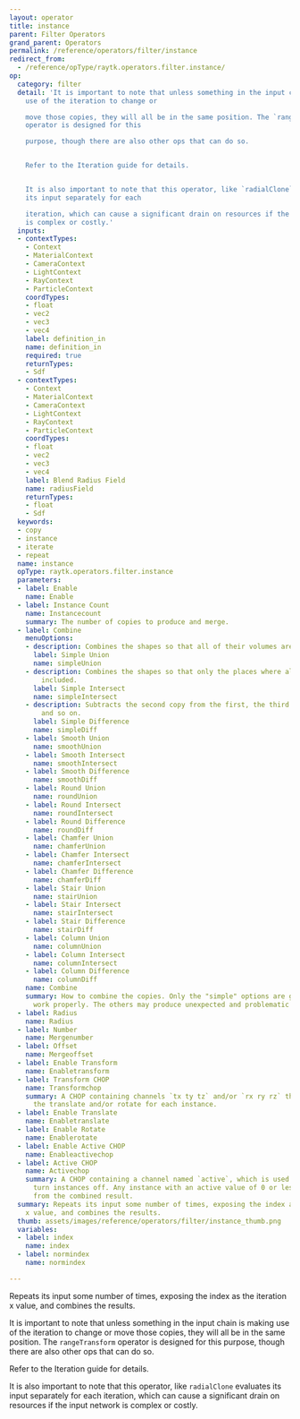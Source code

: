 ```yaml
---
layout: operator
title: instance
parent: Filter Operators
grand_parent: Operators
permalink: /reference/operators/filter/instance
redirect_from:
  - /reference/opType/raytk.operators.filter.instance/
op:
  category: filter
  detail: 'It is important to note that unless something in the input chain is making
    use of the iteration to change or

    move those copies, they will all be in the same position. The `rangeTransform`
    operator is designed for this

    purpose, though there are also other ops that can do so.


    Refer to the Iteration guide for details.


    It is also important to note that this operator, like `radialClone` evaluates
    its input separately for each

    iteration, which can cause a significant drain on resources if the input network
    is complex or costly.'
  inputs:
  - contextTypes:
    - Context
    - MaterialContext
    - CameraContext
    - LightContext
    - RayContext
    - ParticleContext
    coordTypes:
    - float
    - vec2
    - vec3
    - vec4
    label: definition_in
    name: definition_in
    required: true
    returnTypes:
    - Sdf
  - contextTypes:
    - Context
    - MaterialContext
    - CameraContext
    - LightContext
    - RayContext
    - ParticleContext
    coordTypes:
    - float
    - vec2
    - vec3
    - vec4
    label: Blend Radius Field
    name: radiusField
    returnTypes:
    - float
    - Sdf
  keywords:
  - copy
  - instance
  - iterate
  - repeat
  name: instance
  opType: raytk.operators.filter.instance
  parameters:
  - label: Enable
    name: Enable
  - label: Instance Count
    name: Instancecount
    summary: The number of copies to produce and merge.
  - label: Combine
    menuOptions:
    - description: Combines the shapes so that all of their volumes are included.
      label: Simple Union
      name: simpleUnion
    - description: Combines the shapes so that only the places where all overlap are
        included.
      label: Simple Intersect
      name: simpleIntersect
    - description: Subtracts the second copy from the first, the third from that,
        and so on.
      label: Simple Difference
      name: simpleDiff
    - label: Smooth Union
      name: smoothUnion
    - label: Smooth Intersect
      name: smoothIntersect
    - label: Smooth Difference
      name: smoothDiff
    - label: Round Union
      name: roundUnion
    - label: Round Intersect
      name: roundIntersect
    - label: Round Difference
      name: roundDiff
    - label: Chamfer Union
      name: chamferUnion
    - label: Chamfer Intersect
      name: chamferIntersect
    - label: Chamfer Difference
      name: chamferDiff
    - label: Stair Union
      name: stairUnion
    - label: Stair Intersect
      name: stairIntersect
    - label: Stair Difference
      name: stairDiff
    - label: Column Union
      name: columnUnion
    - label: Column Intersect
      name: columnIntersect
    - label: Column Difference
      name: columnDiff
    name: Combine
    summary: How to combine the copies. Only the "simple" options are guaranteed to
      work properly. The others may produce unexpected and problematic results.
  - label: Radius
    name: Radius
  - label: Number
    name: Mergenumber
  - label: Offset
    name: Mergeoffset
  - label: Enable Transform
    name: Enabletransform
  - label: Transform CHOP
    name: Transformchop
    summary: A CHOP containing channels `tx ty tz` and/or `rx ry rz` that specifies
      the translate and/or rotate for each instance.
  - label: Enable Translate
    name: Enabletranslate
  - label: Enable Rotate
    name: Enablerotate
  - label: Enable Active CHOP
    name: Enableactivechop
  - label: Active CHOP
    name: Activechop
    summary: A CHOP containing a channel named `active`, which is used to selectively
      turn instances off. Any instance with an active value of 0 or less will be excluded
      from the combined result.
  summary: Repeats its input some number of times, exposing the index as the iteration
    x value, and combines the results.
  thumb: assets/images/reference/operators/filter/instance_thumb.png
  variables:
  - label: index
    name: index
  - label: normindex
    name: normindex

---
```



Repeats its input some number of times, exposing the index as the iteration x value, and combines the results.

It is important to note that unless something in the input chain is making use of the iteration to change or
move those copies, they will all be in the same position. The `rangeTransform` operator is designed for this
purpose, though there are also other ops that can do so.

Refer to the Iteration guide for details.

It is also important to note that this operator, like `radialClone` evaluates its input separately for each
iteration, which can cause a significant drain on resources if the input network is complex or costly.